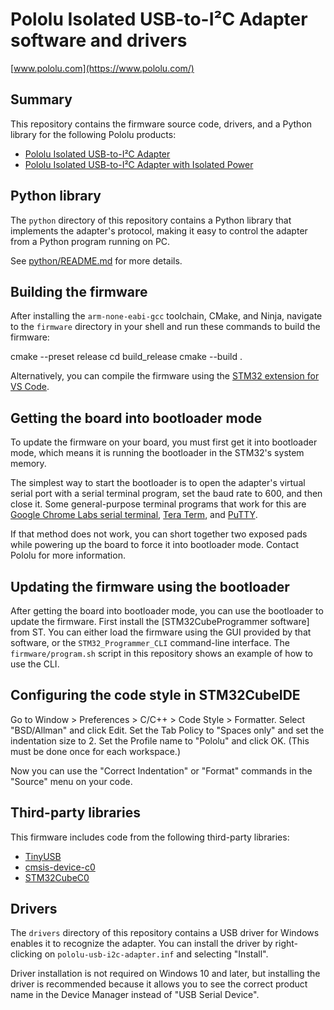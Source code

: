 # Pololu Isolated USB-to-I²C Adapter software and drivers

[www.pololu.com](https://www.pololu.com/)

## Summary

This repository contains the firmware source code, drivers, and a
Python library for the following Pololu products:

* [Pololu Isolated USB-to-I²C Adapter][5396]
* [Pololu Isolated USB-to-I²C Adapter with Isolated Power][5397]

[5396]: https://www.pololu.com/product/5396
[5397]: https://www.pololu.com/product/5397


## Python library

The `python` directory of this repository contains a Python library
that implements the adapter's protocol, making it easy to control
the adapter from a Python program running on PC.

See [python/README.md](python/README.md) for more details.


## Building the firmware

After installing the `arm-none-eabi-gcc` toolchain, CMake, and Ninja,
navigate to the `firmware` directory in your shell and run these commands
to build the firmware:

  cmake --preset release
  cd build_release
  cmake --build .

Alternatively, you can compile the firmware using the
[STM32 extension for VS Code](https://www.st.com/content/st_com/en/campaigns/stm32-vs-code-extension-z11.html).


## Getting the board into bootloader mode

To update the firmware on your board, you must first get it into bootloader
mode, which means it is running the bootloader in the STM32's system memory.

The simplest way to start the bootloader is to open the adapter's virtual
serial port with a serial terminal program, set the baud rate to 600,
and then close it.  Some general-purpose terminal programs that work for this are
[Google Chrome Labs serial terminal], [Tera Term], and [PuTTY].

[PuTTY]: https://www.chiark.greenend.org.uk/~sgtatham/putty/latest.html
[Tera Term]: https://ttssh2.osdn.jp/index.html.en
[Google Chrome Labs serial terminal]: https://googlechromelabs.github.io/serial-terminal/

If that method does not work, you can short together two exposed pads while
powering up the board to force it into bootloader mode.
Contact Pololu for more information.  <!-- TODO: just add pictures of the pads -->


## Updating the firmware using the bootloader

After getting the board into bootloader mode, you can use the bootloader to
update the firmware.  First install the [STM32CubeProgrammer software] from
ST.  You can either load the firmware using the GUI provided by that software,
or the `STM32_Programmer_CLI` command-line interface.  The `firmware/program.sh`
script in this repository shows an example of how to use the CLI.

[STM32CubeProgrammer]: https://www.st.com/en/development-tools/stm32cubeprog.html


## Configuring the code style in STM32CubeIDE

Go to Window > Preferences > C/C++ > Code Style > Formatter.  Select
"BSD/Allman" and click Edit.  Set the Tab Policy to "Spaces only" and set the
indentation size to 2.  Set the Profile name to "Pololu" and click OK.
(This must be done once for each workspace.)

Now you can use the "Correct Indentation" or "Format" commands in the "Source"
menu on your code.


## Third-party libraries

This firmware includes code from the following third-party libraries:

- [TinyUSB]
- [cmsis-device-c0]
- [STM32CubeC0]

[TinyUSB]: https://github.com/STMicroelectronics/cmsis-device-c0
[cmsis-device-c0]: https://github.com/STMicroelectronics/cmsis-device-c0
[STM32CubeC0]: https://github.com/STMicroelectronics/STM32CubeC0


## Drivers

The `drivers` directory of this repository contains a USB driver
for Windows enables it to recognize the adapter.
You can install the driver by right-clicking on `pololu-usb-i2c-adapter.inf`
and selecting "Install".

Driver installation is not required on Windows 10 and later,
but installing the driver is recommended because it allows you to see the
correct product name in the Device Manager instead of "USB Serial Device".
